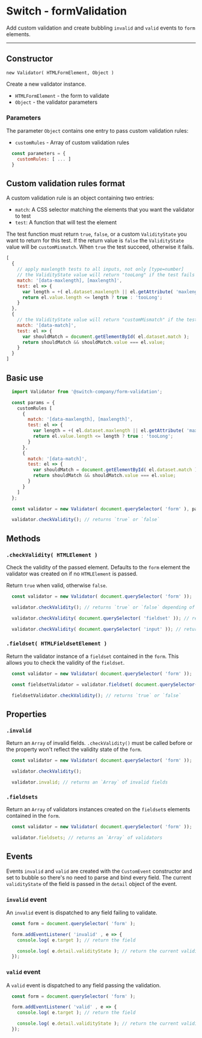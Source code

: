 # Switch - formValidation

Add custom validation and create bubbling `invalid` and `valid` events to `form` elements.

---

## Constructor

`new Validator( HTMLFormElement, Object )`

Create a new validator instance.

* `HTMLFormElement` - the form to validate
* `Object` - the validator parameters

### Parameters

The parameter `Object` contains one entry to pass custom validation rules:

* `customRules` - Array of custom validation rules

```js
  const parameters = {
    customRules: [ ... ]
  }
```

## Custom validation rules format

A custom validation rule is an object containing two entries:

* `match`: A CSS selector matching the elements that you want the validator to test
* `test`: A function that will test the element

The test function must return `true`, `false`, or a custom `ValidityState` you want to return for this test. If the return value is `false` the `ValidityState` value will be `customMismatch`. When `true` the test succeed, otherwise it fails.

```js
[
  {
    // apply maxlength tests to all inputs, not only [type=number]
    // the ValidityState value will return "tooLong" if the test fails
    match: '[data-maxlength], [maxlength]',
    test: el => {
      var length = +( el.dataset.maxlength || el.getAttribute( 'maxlength' ));
      return el.value.length <= length ? true : 'tooLong';
    }
  },
  {
    // the ValidityState value will return "customMismatch" if the test fails
    match: '[data-match]',
    test: el => {
      var shouldMatch = document.getElementById( el.dataset.match );
      return shouldMatch && shouldMatch.value === el.value;
    }
  }
]
```

## Basic use

```js
  import Validator from '@switch-company/form-validation';

  const params = {
    customRules [
      {
        match: '[data-maxlength], [maxlength]',
        test: el => {
          var length = +( el.dataset.maxlength || el.getAttribute( 'maxlength' ));
          return el.value.length <= length ? true : 'tooLong';
        }
      },
      {
        match: '[data-match]',
        test: el => {
          var shouldMatch = document.getElementById( el.dataset.match );
          return shouldMatch && shouldMatch.value === el.value;
        }
      }
    ]
  };

  const validator = new Validator( document.querySelector( 'form' ), params );

  validator.checkValidity(); // returns `true` or `false`
```

## Methods

### `.checkValidity( HTMLElement )`

Check the validity of the passed element. Defaults to the `form` element the validator was created on if no `HTMLElement` is passed.

Return `true` when valid, otherwise `false`.
```js
  const validator = new Validator( document.querySelector( 'form' ));

  validator.checkValidity(); // returns `true` or `false` depending of the `form` validity state

  validator.checkValidity( document.querySelector( 'fieldset' )); // returns `true` or `false` depending of the `fieldset` validity state

  validator.checkValidity( document.querySelector( 'input' )); // returns `true` or `false` depending of the `input` validity state
```

### `.fieldset( HTMLFieldsetElement )`

Return the validator instance of a `fieldset` contained in the `form`. This allows you to check the validity of the `fieldset`.

```js
  const validator = new Validator( document.querySelector( 'form' ));

  const fieldsetValidator = validator.fieldset( document.querySelector( 'fieldset' ));

  fieldsetValidator.checkValidity(); // returns `true` or `false`
```

## Properties

### `.invalid`

Return an `Array` of invalid fields. `.checkValidity()` must be called before or the property won't reflect the validity state of the `form`.

```js
  const validator = new Validator( document.querySelector( 'form' ));

  validator.checkValidity();

  validator.invalid; // returns an `Array` of invalid fields
```

### `.fieldsets`

Return an `Array` of validators instances created on the `fieldset`s elements contained in the `form`.

```js
  const validator = new Validator( document.querySelector( 'form' ));

  validator.fieldsets; // returns an `Array` of validators
```

## Events

Events `invalid` and `valid` are created with the `CustomEvent` constructor and set to bubble so there's no need to parse and bind every field. The current `validityState` of the field is passed in the `detail` object of the event.

### `invalid` event

An `invalid` event is dispatched to any field failing to validate.

```js
  const form = document.querySelector( 'form' );

  form.addEventListener( 'invalid' , e => {
    console.log( e.target ); // return the field

    console.log( e.detail.validityState ); // return the current validityState of the field
  });
```

### `valid` event

A `valid` event is dispatched to any field passing the validation.

```js
  const form = document.querySelector( 'form' );

  form.addEventListener( 'valid' , e => {
    console.log( e.target ); // return the field

    console.log( e.detail.validityState ); // return the current validityState of the field
  });
```
